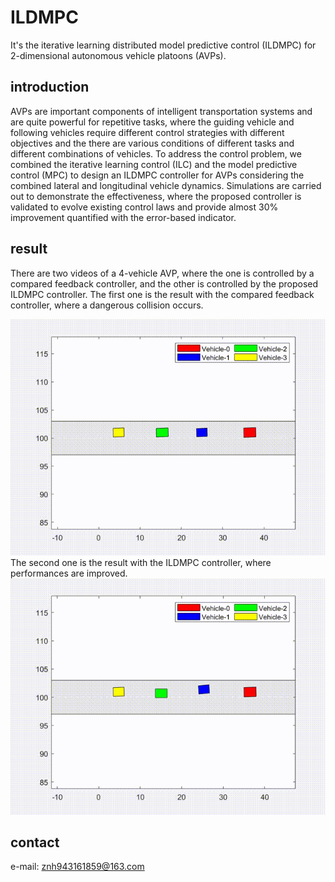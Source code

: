 # ILDMPC
It's the iterative learning distributed model predictive control (ILDMPC) for 2-dimensional autonomous vehicle platoons (AVPs). 
## introduction
AVPs are important components of intelligent transportation systems and are quite powerful for repetitive tasks, where the guiding vehicle and following vehicles require different control strategies with different objectives and the there are various 
conditions of different tasks and different combinations of vehicles. 
To address the control problem, we combined the iterative learning control (ILC) and the model predictive control (MPC) to design an ILDMPC controller for AVPs considering the combined lateral and longitudinal vehicle dynamics.
Simulations are carried out to demonstrate the effectiveness, where the proposed controller is validated to evolve existing control laws and provide almost 30\% improvement quantified with the error-based indicator. 
## result
There are two videos of a 4-vehicle AVP, where the one is controlled by a compared feedback controller, and the other is controlled by the proposed ILDMPC controller. 
The first one is the result with the compared feedback controller, where a dangerous collision occurs. 

![platoon_compared](https://github.com/ZNianHua/ILDMPC/blob/main/ILDMPC_video_iteration0.mat.gif)
The second one is the result with the ILDMPC controller, where performances are improved. 
![platoon_ILCMPC](https://github.com/ZNianHua/ILDMPC/blob/main/ILDMPC_video_iteration14.mat%2000_00_00-00_00_30.gif)
## contact
e-mail: znh943161859@163.com


